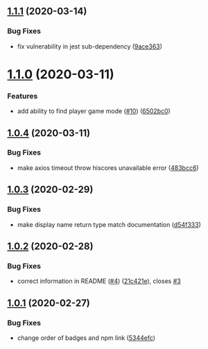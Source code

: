 ## [1.1.1](https://github.com/osrslogs/osrs-hiscores/compare/v1.1.0...v1.1.1) (2020-03-14)


### Bug Fixes

* fix vulnerability in jest sub-dependency ([9ace363](https://github.com/osrslogs/osrs-hiscores/commit/9ace363ffb0783b91fc08e5a30cf27765f03a072))

# [1.1.0](https://github.com/osrslogs/osrs-hiscores/compare/v1.0.4...v1.1.0) (2020-03-11)


### Features

* add ability to find player game mode ([#10](https://github.com/osrslogs/osrs-hiscores/issues/10)) ([6502bc0](https://github.com/osrslogs/osrs-hiscores/commit/6502bc03f01771f8f484cc2817e43a51bfec80bc))

## [1.0.4](https://github.com/osrslogs/osrs-hiscores/compare/v1.0.3...v1.0.4) (2020-03-11)


### Bug Fixes

* make axios timeout throw hiscores unavailable error ([483bcc6](https://github.com/osrslogs/osrs-hiscores/commit/483bcc6f9f26310f18f758dd5c62553c4238a917))

## [1.0.3](https://github.com/osrslogs/osrs-hiscores/compare/v1.0.2...v1.0.3) (2020-02-29)


### Bug Fixes

* make display name return type match documentation ([d54f333](https://github.com/osrslogs/osrs-hiscores/commit/d54f333edd47ac74067134ff0827b8a1bff01629))

## [1.0.2](https://github.com/osrslogs/osrs-hiscores/compare/v1.0.1...v1.0.2) (2020-02-28)


### Bug Fixes

* correct information in README ([#4](https://github.com/osrslogs/osrs-hiscores/issues/4)) ([21c421e](https://github.com/osrslogs/osrs-hiscores/commit/21c421ea76cce52f8a40671e0b87854f96c11434)), closes [#3](https://github.com/osrslogs/osrs-hiscores/issues/3)

## [1.0.1](https://github.com/osrslogs/osrs-hiscores/compare/v1.0.0...v1.0.1) (2020-02-27)


### Bug Fixes

* change order of badges and npm link ([5344efc](https://github.com/osrslogs/osrs-hiscores/commit/5344efc9a91d3417623425d923ee635a0e315d13))
